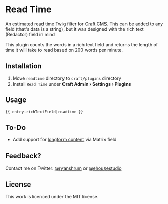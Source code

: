 # Read Time

An estimated read time [Twig](http://twig.sensiolabs.org/) filter for [Craft CMS](http://buildwithcraft.com/). This can be added to any field (that's data is a string), but it was designed with the rich text (Redactor) field in mind

This plugin counts the words in a rich text field and returns the length of time it will take to read based on 200 words per minute.

## Installation

1. Move `readtime` directory to `craft/plugins` directory
2. Install `Read Time` under **Craft Admin &rsaquo; Settings &rsaquo; Plugins**

## Usage

```
{{ entry.richTextField|readtime }}
```

## To-Do
-  Add support for [longform content](http://alistapart.com/blog/post/longform-content-with-craft-matrix) via Matrix field

## Feedback?

Contact me on Twitter: [@ryanshrum](https://twitter.com/ryanshrum) or [@ehousestudio](https://twitter.com/ehousestudio)

## License

This work is licenced under the MIT license.